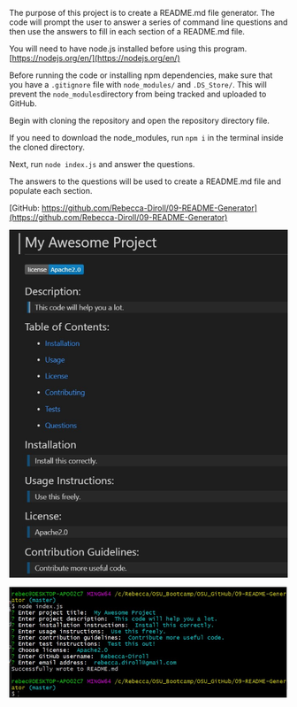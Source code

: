The purpose of this project is to create a README.md file generator. The code will prompt the user to answer a series of command line questions and then use the answers to fill in each section of a README.md file.

You will need to have node.js installed before using this program. [https://nodejs.org/en/](https://nodejs.org/en/)

Before running the code or installing npm dependencies, make sure that you have a `.gitignore` file with `node_modules/` and `.DS_Store/`. This will prevent the `node_modules`directory from being tracked and uploaded to GitHub.

Begin with cloning the repository and open the repository directory file.

If you need to download the node_modules, run `npm i` in the terminal inside the cloned directory.

Next, run `node index.js` and answer the questions.

The answers to the questions will be used to create a README.md file and populate each section.

[GitHub:  https://github.com/Rebecca-Diroll/09-README-Generator](https://github.com/Rebecca-Diroll/09-README-Generator)

![README.md file](/utilities/README-pic1.jpg)

![Terminal inputs](/utilities/terminal-pic2.jpg)